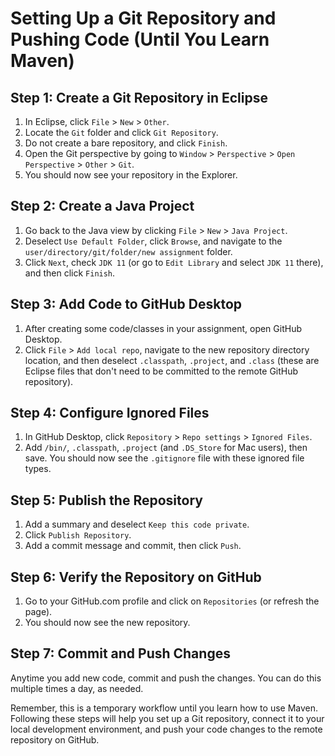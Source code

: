 # Setting Up a Git Repository and Pushing Code (Until You Learn Maven)

## Step 1: Create a Git Repository in Eclipse

1. In Eclipse, click `File` > `New` > `Other`.
2. Locate the `Git` folder and click `Git Repository`.
3. Do not create a bare repository, and click `Finish`.
4. Open the Git perspective by going to `Window` > `Perspective` > `Open Perspective` > `Other` > `Git`.
5. You should now see your repository in the Explorer.

## Step 2: Create a Java Project

1. Go back to the Java view by clicking `File` > `New` > `Java Project`.
2. Deselect `Use Default Folder`, click `Browse`, and navigate to the `user/directory/git/folder/new assignment` folder.
3. Click `Next`, check `JDK 11` (or go to `Edit Library` and select `JDK 11` there), and then click `Finish`.

## Step 3: Add Code to GitHub Desktop

1. After creating some code/classes in your assignment, open GitHub Desktop.
2. Click `File` > `Add local repo`, navigate to the new repository directory location, and then deselect `.classpath`, `.project`, and `.class` (these are Eclipse files that don't need to be committed to the remote GitHub repository).

## Step 4: Configure Ignored Files

1. In GitHub Desktop, click `Repository` > `Repo settings` > `Ignored Files`.
2. Add `/bin/`, `.classpath`, `.project` (and `.DS_Store` for Mac users), then save. You should now see the `.gitignore` file with these ignored file types.

## Step 5: Publish the Repository

1. Add a summary and deselect `Keep this code private`.
2. Click `Publish Repository`.
3. Add a commit message and commit, then click `Push`.

## Step 6: Verify the Repository on GitHub

1. Go to your GitHub.com profile and click on `Repositories` (or refresh the page).
2. You should now see the new repository.

## Step 7: Commit and Push Changes

Anytime you add new code, commit and push the changes. You can do this multiple times a day, as needed.

Remember, this is a temporary workflow until you learn how to use Maven. Following these steps will help you set up a Git repository, connect it to your local development environment, and push your code changes to the remote repository on GitHub.